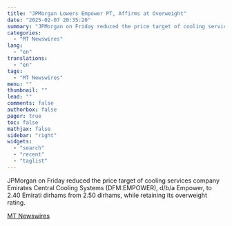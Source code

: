 ```yaml
---
title: "JPMorgan Lowers Empower PT, Affirms at Overweight"
date: "2025-02-07 20:35:20"
summary: "JPMorgan on Friday reduced the price target of cooling services company Emirates Central Cooling Systems (DFM:EMPOWER), d/b/a Empower, to 2.40 Emirati dirhams from 2.50 dirhams, while retaining its overweight rating."
categories:
  - "MT Newswires"
lang:
  - "en"
translations:
  - "en"
tags:
  - "MT Newswires"
menu: ""
thumbnail: ""
lead: ""
comments: false
authorbox: false
pager: true
toc: false
mathjax: false
sidebar: "right"
widgets:
  - "search"
  - "recent"
  - "taglist"
---
```


JPMorgan on Friday reduced the price target of cooling services company Emirates Central Cooling Systems (DFM:EMPOWER), d/b/a Empower, to 2.40 Emirati dirhams from 2.50 dirhams, while retaining its overweight rating.

[MT Newswires](https://www.tradingview.com/news/mtnewswires.com:20250207:G2465161:0/)
